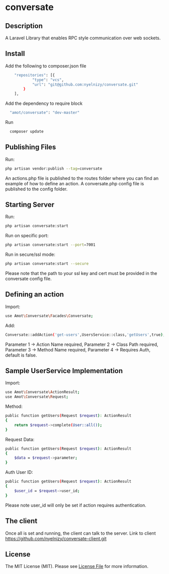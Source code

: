 # conversate
## Description

A Laravel Library that enables RPC style communication over web sockets.

## Install
Add the following to composer.json file
```bash
    "repositories": [{
            "type": "vcs",
            "url": "git@github.com:nyelnizy/conversate.git"
        }
    ],
```
Add the dependency to require block
```bash
  "amot/conversate": "dev-master"
```
Run
```bash
  composer update
```

## Publishing Files

Run:

```bash
php artisan vendor:publish --tag=conversate
```
An actions.php file is published to the routes folder where you can find an example of how to define an action.
A conversate.php config file is published to the config folder.

## Starting Server
Run:
```bash
php artisan conversate:start
```
Run on specific port:
```bash
php artisan conversate:start --port=7001
```

Run in secure/ssl mode:
```bash
php artisan conversate:start --secure
```
Please note that the path to your ssl key and cert must be provided in the conversate config file.

## Defining an action
Import:
```bash
use Amot\Conversate\Facades\Conversate;
```

Add:
```bash
Conversate::addAction('get-users',UsersService::class,'getUsers',true);
```
 Parameter 1 -> Action Name required, 
 Parameter 2 -> Class Path required, 
 Parameter 3 -> Method Name required, 
 Parameter 4 -> Requires Auth, default is false.
 
## Sample UserService Implementation
Import:
```bash
use Amot\Conversate\ActionResult;
use Amot\Conversate\Request;
```

Method:
```bash
public function getUsers(Request $request): ActionResult
{
    return $request->complete(User::all());
}
```
Request Data:
```bash
public function getUsers(Request $request): ActionResult
{
    $data = $request->parameter;
}
```

Auth User ID:
```bash
public function getUsers(Request $request): ActionResult
{
    $user_id = $request->user_id;
}
```
Please note user_id will only be set if action requires authentication.

## The client
Once all is set and running, the client can talk to the server. Link to client https://github.com/nyelnizy/conversate-client.git

## License

The MIT License (MIT). Please see [License File](/LICENSE.md) for more information.